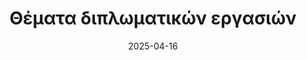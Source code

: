 ---
title: Θέματα διπλωματικών εργασιών
date: 2025-04-16
type: landing
# blox: landing_page2


sections:

  - block: collection
    id: Thesis Projects
    content:
      title: Θέματα διπλωματικών εργασιών
      subtitle: ''
      # text: 'Undergrad and postgrad thesis projects'
      # Choose how many pages you would like to display (0 = all pages)
      count: 0
      # Filter on criteria
      filters:
        # The folders to display content from
        folders:
          - thesis-projects
        # author: ""
        category: ""
        tag: ""
        publication_type: ""
        featured_only: false
        exclude_featured: false
        exclude_future: false
        exclude_past: false
      # Choose how many pages you would like to offset by
      # Useful if you wish to show the first item in the Featured widget
      offset: 0
      # Field to sort by, such as Date or Title
      sort_by: 'Date'
      sort_ascending: false
    design:
      # Choose a listing view
      view: showcase
      columns: 2
      add_horizontal_line: true

---